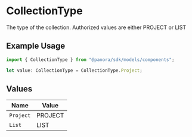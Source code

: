 # CollectionType

The type of the collection. Authorized values are either PROJECT or LIST 

## Example Usage

```typescript
import { CollectionType } from "@panora/sdk/models/components";

let value: CollectionType = CollectionType.Project;
```

## Values

| Name      | Value     |
| --------- | --------- |
| `Project` | PROJECT   |
| `List`    | LIST      |